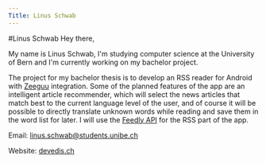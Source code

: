 ```yaml
---
Title: Linus Schwab
---
```

#Linus Schwab
Hey there,

My name is Linus Schwab, I'm studying computer science at the University of Bern and I'm currently working on my bachelor project.

The project for my bachelor thesis is to develop an RSS reader for Android with 
[Zeeguu](https://www.zeeguu.unibe.ch/) integration. Some of the planned features of the app are an intelligent article recommender, which will select the news articles that match best to the current language level of the user, and of course it will be possible to directly translate unknown words while reading and save them in the word list for later. I will use the [Feedly API](https://developer.feedly.com/) for the RSS part of the app.

Email: <a href="mailto:linus.schwab@students.unibe.ch">linus.schwab@students.unibe.ch</a>


Website: [devedis.ch](https://devedis.ch)
